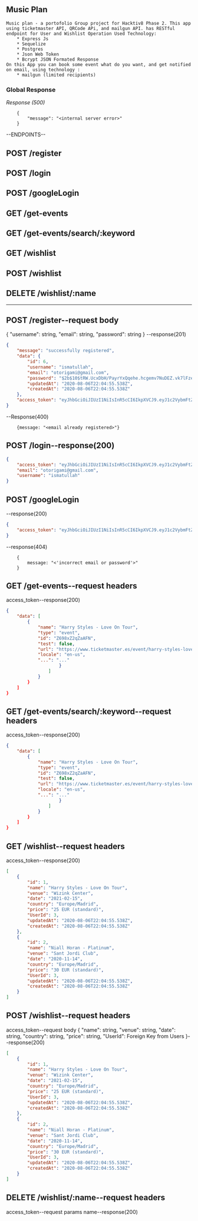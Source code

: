 ## Music Plan 
    Music plan - a portofolio Group project for Hacktiv8 Phase 2. This app using ticketmaster API, QRCode APi, and mailgun API. has RESTful endpoint for User and Wishlist Operation Used Technology: 
        * Express Js
        * Sequelize
        * Postgres
        * Json Web Token
        * Bcrypt JSON Formated Response
    On this App you can book some event what do you want, and get notified on email, using technology :
        * mailgun (limited recipients)
### Global Response
_Response (500)_
```
    {
        "message": "<internal server error>"
    }
```

--ENDPOINTS--
## POST /register
## POST /login
## POST /googleLogin
## GET /get-events
## GET /get-events/search/:keyword
## GET /wishlist
## POST /wishlist
## DELETE /wishlist/:name
-------------

## POST /register--request body
{
    "username": string,
    "email": string,
    "password": string
}
--response(201)
```json
{
    "message": "successfully registered",
    "data": {
        "id": 6,
        "username": "ismatullah",
        "email": "otorigami@gmail.com",
        "password": "$2b$10$tRW.UcxDbH/PayrYxQqehe.hcgemv7NuDEZ.vk7lFze59qrsfbG36",
        "updatedAt": "2020-08-06T22:04:55.538Z",
        "createdAt": "2020-08-06T22:04:55.538Z"
    },
    "access_token": "eyJhbGciOiJIUzI1NiIsInR5cCI6IkpXVCJ9.eyJ1c2VybmFtZSI6ImlzbWF0Y2hhbiIsImVtYWlsIjoib3RvcmlnYW1pQGdtYWlsLmNvbSIsImlhdCI6MTU5Njc1MTQ5NX0.PTZ5HhEn2v5aap7nqH9JosU3Z2Qaop9Ib_NX_W2h8Co"
}
```

--Response(400)
```
    {message: "<email already registered>"}
```
## POST /login--response(200)
```json
{
    "access_token": "eyJhbGciOiJIUzI1NiIsInR5cCI6IkpXVCJ9.eyJ1c2VybmFtZSI6ImlzbWF0dWxsYWgiLCJlbWFpbCI6Im90b3JpZ2FtaUBnbWFpbC5jb20iLCJpYXQiOjE1OTY3NzE1MTh9.UqT9RlAKZolYC8ypP98ZvsMd88y219mZEQxZJgzPSbQ",
    "email": "otorigami@gmail.com",
    "username": "ismatullah"
}
```
## POST /googleLogin
--response(200)
```json
{
    "access_token": "eyJhbGciOiJIUzI1NiIsInR5cCI6IkpXVCJ9.eyJ1c2VybmFtZSI6ImlzbWF0dWxsYWgiLCJlbWFpbCI6Im90b3JpZ2FtaUBnbWFpbC5jb20iLCJpYXQiOjE1OTY3NzE1MTh9.UqT9RlAKZolYC8ypP98ZvsMd88y219mZEQxZJgzPSbQ"
}
```
--response(404)
```
    {
        message: "<'incorrect email or password'>"
    }
```
## GET /get-events--request headers
access_token--response(200)
```json
{
    "data": [
        {
            "name": "Harry Styles - Love On Tour",
            "type": "event",
            "id": "Z698xZ2qZaAFN",
            "test": false,
            "url": "https://www.ticketmaster.es/event/harry-styles-love-on-tour-tickets/21027?language=en-us",
            "locale": "en-us",
            "...": "..."
                    }
                ]
            }
        }
    ]
}
```
## GET /get-events/search/:keyword--request headers
access_token--response(200)
```json
{
    "data": [
        {
            "name": "Harry Styles - Love On Tour",
            "type": "event",
            "id": "Z698xZ2qZaAFN",
            "test": false,
            "url": "https://www.ticketmaster.es/event/harry-styles-love-on-tour-tickets/21027?language=en-us",
            "locale": "en-us",
            "...": "..."
                    }
                ]
            }
        }
    ]
}
```
## GET /wishlist--request headers
access_token--response(200)
```json
[
    {
        "id": 1,
        "name": "Harry Styles - Love On Tour",
        "venue": "Wizink Center",
        "date": "2021-02-15",
        "country": "Europe/Madrid",
        "price": "25 EUR (standard)",
        "UserId": 3,
        "updatedAt": "2020-08-06T22:04:55.538Z",
        "createdAt": "2020-08-06T22:04:55.538Z"
    },
    {
        "id": 2,
        "name": "Niall Horan - Platinum",
        "venue": "Sant Jordi Club",
        "date": "2020-11-14",
        "country": "Europe/Madrid",
        "price": "30 EUR (standard)",
        "UserId": 3,
        "updatedAt": "2020-08-06T22:04:55.538Z",
        "createdAt": "2020-08-06T22:04:55.538Z"
    }
]
```
## POST /wishlist--request headers
access_token--request body
{
    "name": string,
    "venue": string,
    "date": string,
    "country": string,
    "price": string,
    "UserId": Foreign Key from Users
}--response(200)
```json
[
    {
        "id": 1,
        "name": "Harry Styles - Love On Tour",
        "venue": "Wizink Center",
        "date": "2021-02-15",
        "country": "Europe/Madrid",
        "price": "25 EUR (standard)",
        "UserId": 3,
        "updatedAt": "2020-08-06T22:04:55.538Z",
        "createdAt": "2020-08-06T22:04:55.538Z"
    },
    {
        "id": 2,
        "name": "Niall Horan - Platinum",
        "venue": "Sant Jordi Club",
        "date": "2020-11-14",
        "country": "Europe/Madrid",
        "price": "30 EUR (standard)",
        "UserId": 3,
        "updatedAt": "2020-08-06T22:04:55.538Z",
        "createdAt": "2020-08-06T22:04:55.538Z"
    }
]
```
## DELETE /wishlist/:name--request headers
access_token--request params
name--response(200)
